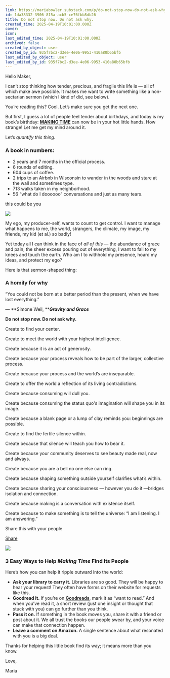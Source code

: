 ```yaml
---
link: https://mariabowler.substack.com/p/do-not-stop-now-do-not-ask-why?publication_id=478743&isFreemail=true&utm_campaign=email-reaction&triedRedirect=true
id: 1da38332-3906-815a-acb5-ce76fbb8db26
title: Do not stop now. Do not ask why.
created_time: 2025-04-19T10:01:00.000Z
cover: 
icon: 
last_edited_time: 2025-04-19T10:01:00.000Z
archived: false
created_by_object: user
created_by_id: 935f7bc2-d3ee-4e06-9953-410a80b65bfb
last_edited_by_object: user
last_edited_by_id: 935f7bc2-d3ee-4e06-9953-410a80b65bfb
---
```


Hello Maker,

I can’t stop thinking how tender, precious, and fragile this life is — all of which make awe possible. It makes me want to write something like a non-sectarian sermon (which I kind of did, see below).

You’re reading this? Cool. Let’s make sure you get the next one.

But first, I guess a lot of people feel tender about birthdays, and today is my book’s birthday: **[MAKING TIME](https://linktr.ee/mariabowler)** can now be in your hot little hands. How strange! Let me get my mind around it.

Let’s *quantify this thing*.

### A book in numbers:

- 2 years and 7 months in the official process.
- 6 rounds of editing.
- 604 cups of coffee.
- 2 trips to an Airbnb in Wisconsin to wander in the woods and stare at the wall and sometimes type.
- 713 walks taken in my neighborhood.
- 56 “what do I doooooo” conversations and just as many tears.

this could be you

![](https://substackcdn.com/image/fetch/w_1456,c_limit,f_auto,q_auto:good,fl_progressive:steep/https%3A%2F%2Fsubstack-post-media.s3.amazonaws.com%2Fpublic%2Fimages%2F878798db-b06f-4b87-839b-d44a28778a87_640x480.jpeg)



My ego, my producer-self, wants to count to get control. I want to manage what happens to me, the world, strangers, the climate, my image, my friends, my kid (et al.) so badly!

Yet today all I can think in the face of *all of this —* the abundance of grace and pain, the sheer excess pouring out of everything, I want to fall to my knees and touch the earth. Who am I to withhold my presence, hoard my ideas, and protect my ego?

Here is that sermon-shaped thing:

### A homily for why

“You could not be born at a better period than the present, when we have lost everything.”

― **Simone Weil, *****Gravity and Grace***

**Do not stop now. Do not ask why.**

Create to find your center.

Create to meet the world with your highest intelligence.

Create because it is an act of generosity.

Create because your process reveals how to be part of the larger, collective process.

Create because your process and the world’s are inseparable.

Create to offer the world a reflection of its living contradictions.

Create because consuming will dull you.

Create because consuming the status quo's imagination will shape you in its image.

Create because a blank page or a lump of clay reminds you: beginnings are possible.

Create to find the fertile silence within.

Create because that silence will teach you how to bear it.

Create because your community deserves to see beauty made real, now and always.

Create because you are a bell no one else can ring.

Create because shaping something outside yourself clarifies what’s within.

Create because sharing your consciousness — however you do it —bridges isolation and connection.

Create because making is a conversation with existence itself.

Create because to make something is to tell the universe: “I am listening. I am answering.”

Share this with your people

[Share](https://mariabowler.substack.com/p/do-not-stop-now-do-not-ask-why?utm_source=substack&utm_medium=email&utm_content=share&action=share)

![](https://substackcdn.com/image/fetch/w_1456,c_limit,f_auto,q_auto:good,fl_progressive:steep/https%3A%2F%2Fsubstack-post-media.s3.amazonaws.com%2Fpublic%2Fimages%2F62eedba7-bf2f-41a3-97d2-e5105db27e97_480x640.jpeg)



### 3 Easy Ways to Help *Making Time* Find Its People

Here’s how you can help it ripple outward into the world:

- **Ask your library to carry it.** Libraries are so good. They will be happy to hear your request! They often have forms on their website for requests like this.
- **Goodread It.** If you’re on **[Goodreads](https://www.goodreads.com/book/show/214974535-making-time?from_search=true&from_srp=true&qid=jEcYCXIkgz&rank=1)**, mark it as “want to read.” And when you’ve read it, a short review (just one insight or thought that stuck with you) can go further than you think.
- **Pass it on.** If something in the book moves you, share it with a friend or post about it. We all trust the books our people swear by, and your voice can make that connection happen.
- **Leave a comment on Amazon.** A single sentence about what resonated with you is a big deal.

Thanks for helping this little book find its way; it means more than you know.

Love,

Maria


